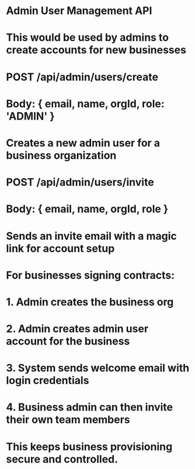 # Admin User Management API

# This would be used by admins to create accounts for new businesses

# POST /api/admin/users/create

# Body: { email, name, orgId, role: 'ADMIN' }

# Creates a new admin user for a business organization

# POST /api/admin/users/invite

# Body: { email, name, orgId, role }

# Sends an invite email with a magic link for account setup

# For businesses signing contracts:

# 1. Admin creates the business org

# 2. Admin creates admin user account for the business

# 3. System sends welcome email with login credentials

# 4. Business admin can then invite their own team members

# This keeps business provisioning secure and controlled.
